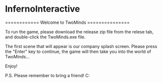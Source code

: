 # InfernoInteractive

============ Welcome to TwoMinds ===============  

To run the game, please download the release zip file from the relese tab, and double-click the TwoMinds.exe file.

The first scene that will appear is our company splash screen. 
Please press the "Enter" key to continue, the game will then take you into the world of TwoMinds...

Enjoy!

P.S. Please remember to bring a friend! C:
